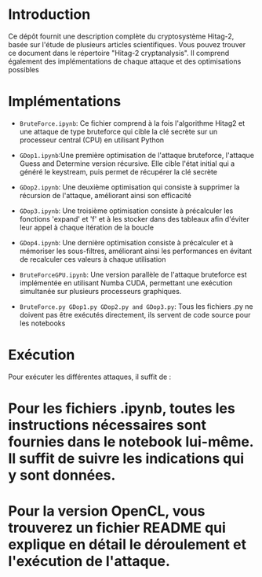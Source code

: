 # Introduction

Ce dépôt fournit une description complète du cryptosystème Hitag-2, basée sur l'étude de plusieurs articles scientifiques. Vous pouvez trouver ce document dans le répertoire "Hitag-2 cryptanalysis". Il comprend également des implémentations de chaque attaque et des optimisations possibles

# Implémentations 

* `BruteForce.ipynb`: Ce fichier comprend à la fois l'algorithme Hitag2 et une attaque de type bruteforce qui cible la clé secrète sur un processeur central (CPU) en utilisant Python
* `GDop1.ipynb`:Une première optimisation de l'attaque bruteforce, l'attaque Guess and Determine version récursive. Elle cible l'état initial qui a généré le keystream, puis permet de récupérer la clé secrète
* `GDop2.ipynb`: Une deuxième optimisation qui consiste à supprimer la récursion de l'attaque, améliorant ainsi son efficacité

* `GDop3.ipynb`: Une troisième optimisation consiste à précalculer les fonctions 'expand' et 'f' et à les stocker dans des tableaux afin d'éviter leur appel à chaque itération de la boucle
* `GDop4.ipynb`: Une dernière optimisation consiste à précalculer et à mémoriser les sous-filtres, améliorant ainsi les performances en évitant de recalculer ces valeurs à chaque utilisation

* `BruteForceGPU.ipynb`: Une version parallèle de l'attaque bruteforce est implémentée en utilisant Numba CUDA, permettant une exécution simultanée sur plusieurs processeurs graphiques.
* `BruteForce.py GDop1.py GDop2.py and GDop3.py`: Tous les fichiers .py ne doivent pas être exécutés directement, ils servent de code source pour les notebooks

# Exécution 

Pour exécuter les différentes attaques, il suffit de :

# Pour les fichiers .ipynb, toutes les instructions nécessaires sont fournies dans le notebook lui-même. Il suffit de suivre les indications qui y sont données.
# Pour la version OpenCL, vous trouverez un fichier README qui explique en détail le déroulement et l'exécution de l'attaque.
